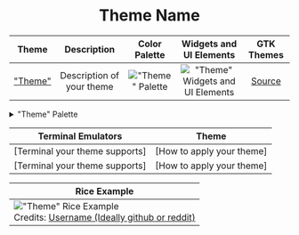 <h1 align="center">Theme Name</h1>

| Theme | Description | Color Palette | Widgets and UI Elements | GTK Themes |
| :---: | :---: | :---: | :---: | :---: |
| ["Theme"](https://myawesometheme.com)<!-- Link to theme source or creator --> | Description of your theme | !["Theme" Palette](./"theme"_palette.png) | !["Theme" Widgets and UI Elements](./"theme".png) | [Source](https://github.com/ricemaster69/my-epic-gtk-theme/releases/)<!-- link to your most recent gtk theme source e.g Pling, Github, Gnome-Looks --> |

<details>
<summary>"Theme" Palette</summary>

<!-- Your Subsitute your hex values below please -->
| Code | Colour             | Hex       | Code | Colour             | Hex       |
|----------------------|--------------------|-----------|----------------------|--------------------|-----------|
| 1                    | Background         | `#3C3836` | 9                    | Background-bright  | `#928374` |
| 2                    | Red                | `#CC241D` | 10                   | Red-Bright         | `#FB4934` |
| 3                    | Green              | `#98971A` | 11                   | Green-Bright       | `#B8BB26` |
| 4                    | Yellow             | `#D79921` | 12                   | Yellow-Bright      | `#FABD2F` |
| 5                    | Blue               | `#458588` | 13                   | Blue-Bright        | `#83A598` |
| 6                    | Purple             | `#B16286` | 14                   | Purple-Bright      | `#D3869B` |
| 7                    | Aqua               | `#689D6A` | 15                   | Aqua-Bright        | `#8EC07C` |
| 8                    | Foreground         | `#A89984` | 16                   | Foreground-Bright  | `#FBF1C7` |
<!-- If you don't have bright variants then remove the columns after your initial 8 hex values. -->
</details> 

| Terminal Emulators   | Theme                                                                                                                                                                 |
|----------------------|-----------------------------------------------------------------------------------------------------------------------------------------------------------------------|
| [Terminal your theme supports]                | [How to apply your theme]                                                                                           |                        |
| [Terminal your theme supports]                | [How to apply your theme]                                                                                           |                        |

| Rice Example |
| --- |
|!["Theme" Rice Example](https://myawesometheme.com/myawesomerice.png) <!-- Image source (probably reddit or github) --> <br>Credits: [Username (Ideally github or reddit)](https://github.com/ricemaster69/) |

<!-- If you get stuck just look at the themes I have already added as a reference -->